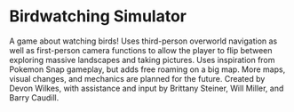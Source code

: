 # Birdwatching Simulator
A game about watching birds! Uses third-person overworld navigation as well as first-person camera functions to allow the player to flip between exploring massive landscapes and taking pictures. Uses inspiration from Pokemon Snap gameplay, but adds free roaming on a big map. More maps, visual changes, and mechanics are planned for the future.
Created by Devon Wilkes, with assistance and input by Brittany Steiner, Will Miller, and Barry Caudill.
